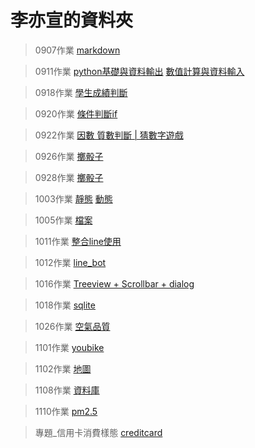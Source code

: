 # 李亦宣的資料夾
> 0907作業 [markdown](./0907_作業/README.md)

> 0911作業 [python基礎與資料輸出](./0911_作業/python基礎與資料輸出.ipynb)
[數值計算與資料輸入](./0911_作業/數值計算與資料輸入.ipynb)

> 0918作業 [學生成績判斷](./0918_作業/作業.ipynb)

> 0920作業 [條件判斷if](./0920_作業/作業_0920.ipynb)

> 0922作業 [因數 質數判斷 | 猜數字遊戲](./0922_作業/0922_作業.ipynb)

> 0926作業 [擲骰子](./0926_作業/0926_作業.ipynb)

> 0928作業 [擲骰子](./0928_作業/0928_作業.ipynb)

> 1003作業 [靜態](https://website-e2w8.onrender.com/)
[動態](https://flaskwebhw.onrender.com/)

> 1005作業 [檔案](./1005_作業/1005_作業.ipynb)

> 1011作業 [整合line使用](./1011_作業/1011_作業.ipynb)

> 1012作業 [line_bot](https://github.com/xuanlll17/line_bot)

> 1016作業 [Treeview + Scrollbar + dialog](./1016_作業/index.py)

> 1018作業 [sqlite](./1018_作業/1018_作業.ipynb)

> 1026作業 [空氣品質](./1026作業/index.py)

> 1101作業 [youbike](./1101作業/index.py)

> 1102作業 [地圖](./1102作業/index.py)

> 1108作業 [資料庫](./1108作業/1108作業.png)

> 1110作業 [pm2.5](./1110作業/index.py)

> 專題_信用卡消費樣態 [creditcard](./專題_信用卡消費樣態/README.md)